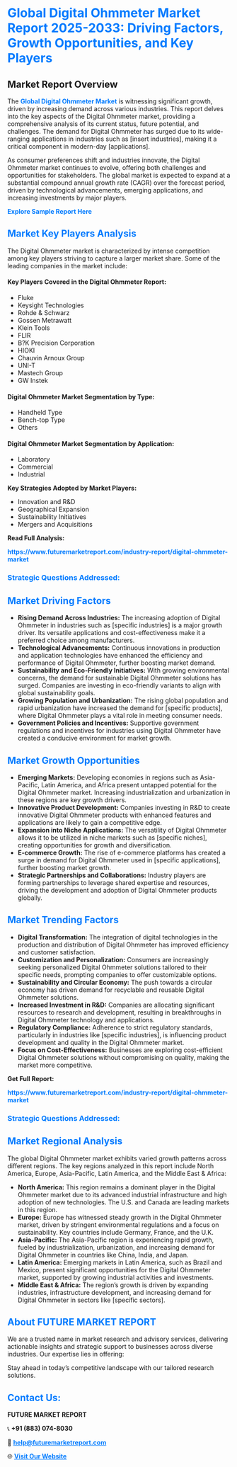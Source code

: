 <h1 style="color: #007BFF;">Global Digital Ohmmeter Market Report 2025-2033: Driving Factors, Growth Opportunities, and Key Players</h1>

<section id="overview">
<h2>Market Report Overview</h2>
<p>The <a href="https://www.futuremarketreport.com/industry-report/digital-ohmmeter-market" style="color: #007BFF; text-decoration: none;"><strong>Global Digital Ohmmeter Market</strong></a> is witnessing significant growth, driven by increasing demand across various industries. This report delves into the key aspects of the Digital Ohmmeter market, providing a comprehensive analysis of its current status, future potential, and challenges. The demand for Digital Ohmmeter has surged due to its wide-ranging applications in industries such as [insert industries], making it a critical component in modern-day [applications].</p>
<p>As consumer preferences shift and industries innovate, the Digital Ohmmeter market continues to evolve, offering both challenges and opportunities for stakeholders. The global market is expected to expand at a substantial compound annual growth rate (CAGR) over the forecast period, driven by technological advancements, emerging applications, and increasing investments by major players.</p>
</section>

<section id="overview">
<p><a href="https://www.futuremarketreport.com/request-sample/reportId=59618" style="color: #007BFF; text-decoration: none;"><strong>Explore Sample Report Here</strong></a></p>
</section>

<section id="key-players">
<h2 style="color: #007BFF;">Market Key Players Analysis</h2>
<p>The Digital Ohmmeter market is characterized by intense competition among key players striving to capture a larger market share. Some of the leading companies in the market include:</p>
<h4>Key Players Covered in the Digital Ohmmeter Report:</h4>
<ul><li>Fluke</li><li>Keysight Technologies</li><li>Rohde &amp; Schwarz</li><li>Gossen Metrawatt</li><li>Klein Tools</li><li>FLIR</li><li>B?K Precision Corporation</li><li>HIOKI</li><li>Chauvin Arnoux Group</li><li>UNI-T</li><li>Mastech Group</li><li>GW Instek</li></ul>
<h4>Digital Ohmmeter Market Segmentation by Type:</h4>
<ul><li>Handheld Type</li><li>Bench-top Type</li><li>Others</li></ul>

<h4>Digital Ohmmeter Market Segmentation by Application:</h4>
<ul><li>Laboratory</li><li>Commercial</li><li>Industrial</li></ul>
<p><strong>Key Strategies Adopted by Market Players:</strong></p>
<ul>
<li>Innovation and R&D</li>
<li>Geographical Expansion</li>
<li>Sustainability Initiatives</li>
<li>Mergers and Acquisitions</li>
</ul>
</section>

<section>
<p><strong>Read Full Analysis: </strong></p><a href="https://www.futuremarketreport.com/industry-report/digital-ohmmeter-market" style="color: #007BFF; text-decoration: none;"><strong>https://www.futuremarketreport.com/industry-report/digital-ohmmeter-market</strong></a>
<h3 style="color: #007BFF;">Strategic Questions Addressed:</h3>
</section>

<section id="driving-factors">
<h2 style="color: #007BFF;">Market Driving Factors</h2>
<ul>
<li><strong>Rising Demand Across Industries:</strong> The increasing adoption of Digital Ohmmeter in industries such as [specific industries] is a major growth driver. Its versatile applications and cost-effectiveness make it a preferred choice among manufacturers.</li>
<li><strong>Technological Advancements:</strong> Continuous innovations in production and application technologies have enhanced the efficiency and performance of Digital Ohmmeter, further boosting market demand.</li>
<li><strong>Sustainability and Eco-Friendly Initiatives:</strong> With growing environmental concerns, the demand for sustainable Digital Ohmmeter solutions has surged. Companies are investing in eco-friendly variants to align with global sustainability goals.</li>
<li><strong>Growing Population and Urbanization:</strong> The rising global population and rapid urbanization have increased the demand for [specific products], where Digital Ohmmeter plays a vital role in meeting consumer needs.</li>
<li><strong>Government Policies and Incentives:</strong> Supportive government regulations and incentives for industries using Digital Ohmmeter have created a conducive environment for market growth.</li>
</ul>
</section>

<section id="growth-opportunities">
<h2 style="color: #007BFF;">Market Growth Opportunities</h2>
<ul>
<li><strong>Emerging Markets:</strong> Developing economies in regions such as Asia-Pacific, Latin America, and Africa present untapped potential for the Digital Ohmmeter market. Increasing industrialization and urbanization in these regions are key growth drivers.</li>
<li><strong>Innovative Product Development:</strong> Companies investing in R&D to create innovative Digital Ohmmeter products with enhanced features and applications are likely to gain a competitive edge.</li>
<li><strong>Expansion into Niche Applications:</strong> The versatility of Digital Ohmmeter allows it to be utilized in niche markets such as [specific niches], creating opportunities for growth and diversification.</li>
<li><strong>E-commerce Growth:</strong> The rise of e-commerce platforms has created a surge in demand for Digital Ohmmeter used in [specific applications], further boosting market growth.</li>
<li><strong>Strategic Partnerships and Collaborations:</strong> Industry players are forming partnerships to leverage shared expertise and resources, driving the development and adoption of Digital Ohmmeter products globally.</li>
</ul>
</section>

<section id="trending-factors">
<h2 style="color: #007BFF;">Market Trending Factors</h2>
<ul>
<li><strong>Digital Transformation:</strong> The integration of digital technologies in the production and distribution of Digital Ohmmeter has improved efficiency and customer satisfaction.</li>
<li><strong>Customization and Personalization:</strong> Consumers are increasingly seeking personalized Digital Ohmmeter solutions tailored to their specific needs, prompting companies to offer customizable options.</li>
<li><strong>Sustainability and Circular Economy:</strong> The push towards a circular economy has driven demand for recyclable and reusable Digital Ohmmeter solutions.</li>
<li><strong>Increased Investment in R&D:</strong> Companies are allocating significant resources to research and development, resulting in breakthroughs in Digital Ohmmeter technology and applications.</li>
<li><strong>Regulatory Compliance:</strong> Adherence to strict regulatory standards, particularly in industries like [specific industries], is influencing product development and quality in the Digital Ohmmeter market.</li>
<li><strong>Focus on Cost-Effectiveness:</strong> Businesses are exploring cost-efficient Digital Ohmmeter solutions without compromising on quality, making the market more competitive.</li>
</ul>
</section>

<section>
<p><strong>Get Full Report: </strong></p><a href="https://www.futuremarketreport.com/industry-report/digital-ohmmeter-market" style="color: #007BFF; text-decoration: none;"><strong>https://www.futuremarketreport.com/industry-report/digital-ohmmeter-market</strong></a>
<h3 style="color: #007BFF;">Strategic Questions Addressed:</h3>
</section>


<section id="regional-analysis">
<h2 style="color: #007BFF;">Market Regional Analysis</h2>
<p>The global Digital Ohmmeter market exhibits varied growth patterns across different regions. The key regions analyzed in this report include North America, Europe, Asia-Pacific, Latin America, and the Middle East & Africa:</p>
<ul>
<li><strong>North America:</strong> This region remains a dominant player in the Digital Ohmmeter market due to its advanced industrial infrastructure and high adoption of new technologies. The U.S. and Canada are leading markets in this region.</li>
<li><strong>Europe:</strong> Europe has witnessed steady growth in the Digital Ohmmeter market, driven by stringent environmental regulations and a focus on sustainability. Key countries include Germany, France, and the U.K.</li>
<li><strong>Asia-Pacific:</strong> The Asia-Pacific region is experiencing rapid growth, fueled by industrialization, urbanization, and increasing demand for Digital Ohmmeter in countries like China, India, and Japan.</li>
<li><strong>Latin America:</strong> Emerging markets in Latin America, such as Brazil and Mexico, present significant opportunities for the Digital Ohmmeter market, supported by growing industrial activities and investments.</li>
<li><strong>Middle East & Africa:</strong> The region’s growth is driven by expanding industries, infrastructure development, and increasing demand for Digital Ohmmeter in sectors like [specific sectors].</li>
</ul>
</section>

<footer>
<h2 style="color: #007BFF;">About FUTURE MARKET REPORT</h2>
<p>We are a trusted name in market research and advisory services, delivering actionable insights and strategic support to businesses across diverse industries. Our expertise lies in offering:</p>

<p>Stay ahead in today’s competitive landscape with our tailored research solutions.</p>

<h2 style="color: #007BFF;">Contact Us:</h2>
<p><strong>FUTURE MARKET REPORT</strong></p>
<p>📞 <strong>+91 (883) 074-8030</strong></p>
<p>📧 <strong><a href="mailto:help@futuremarketreport.com" style="color: #007BFF;">help@futuremarketreport.com</a></strong></p>
<p>🌐 <strong><a href="https://www.futuremarketreport.com/" style="color: #007BFF;">Visit Our Website</a></strong></p>
</footer>